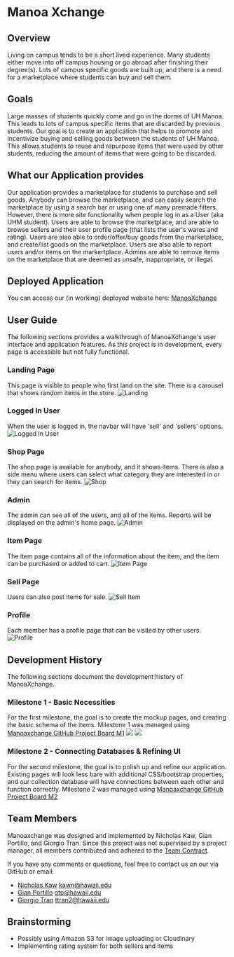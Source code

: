 # Manoa Xchange
## Overview

Living on campus tends to be a short lived experience. Many students either move into off campus housing or go abroad after finishing their degree(s). Lots of campus specific goods are built up, and there is a need for a marketplace where students can buy and sell them.

## Goals

Large masses of students quickly come and go in the dorms of UH Manoa. This leads to lots of campus specific items that are discarded by previous students. Our goal is to create an application that helps to promote and incentivize buying and selling goods between the students of UH Manoa. This allows students to reuse and repurpose items that were used by other students, reducing the amount of items that were going to be discarded. 

## What our Application provides

Our application provides a marketplace for students to purchase and sell goods. Anybody can browse the marketplace, and can easily search the marketplace by using a search bar or using one of many premade filters. However, there is more site functionality when people log in as a User (aka UHM student). Users are able to browse the marketplace, and are able to browse sellers and their user profile page (that lists the user's wares and rating). Users are also able to order/offer/buy goods from the marketplace, and create/list goods on the marketplace. Users are also able to report users and/or items on the markertplace. Admins are able to remove items on the marketplace that are deemed as unsafe, inappropriate, or illegal.

## Deployed Application

You can access our (in working) deployed website here:
[ManoaXchange](http://188.166.104.165/)

## User Guide

The following sections provides a walkthrough of ManoaXchange's user interface and application features. As this project is in development, every page is accessible but not fully functional.

### Landing Page
This page is visible to people who first land on the site. There is a carousel that shows random items in the store.
![Landing](images/landing.png)
### Logged In User
When the user is logged in, the navbar will have 'sell' and 'sellers' options.
![Logged In User](images/logged-in-user.png)
### Shop Page
The shop page is available for anybody, and it shows items. There is also a side menu where users can select what category they are interested in or they can search for items.
![Shop](images/shop.png)
### Admin
The admin can see all of the users, and all of the items. Reports will be displayed on the admin's home page.
![Admin](images/admin.png)
### Item Page
The item page contains all of the information about the item, and the item can be purchased or added to cart.
![Item Page](images/item_page.png)
### Sell Page
Users can also post items for sale.
![Sell Item](images/sell_page.png)
### Profile
Each member has a profile page that can be visited by other users.
![Profile](images/user_profile.png)

## Development History

The following sections document the development history of ManoaXchange.

### Milestone 1 - Basic Necessities
For the first milestone, the goal is to create the mockup pages, and creating the basic schema of the items.
Milestone 1 was managed using [Manoaxchange GitHub Project Board M1](https://github.com/orgs/manoaxchange/projects/1)
![](images/milestone1-11092022.png)
![](images/m1-project-page-description.png)

### Milestone 2 - Connecting Databases & Refining UI
For the second milestone, the goal is to polish up and refine our application. Existing pages will look less bare with additional CSS/bootstrap properties, and our collection database will have connections between each other and function correctly.
Milestone 2 was managed using [Manoaxchange GitHub Project Board M2](https://github.com/orgs/manoaxchange/projects/2)

## Team Members

Manoaxchange was designed and implemented by Nicholas Kaw, Gian Portillo, and Giorgio Tran. Since this project was not supervised by a project manager, all members contributed and adhered to the [Team Contract](https://docs.google.com/document/d/10dSg54SKbQ1Hqc51PzH4RVmZYIIof93CubZPhwS6ZQs/edit?usp=sharing).

If you have any comments or questions, feel free to contact us on our via GitHub or email:
- [Nicholas Kaw](https://github.com/nickkaw) <kawn@hawaii.edu>
- [Gian Portillo](https://github.com/Geeean) <gtp@hawaii.edu>
- [Giorgio Tran](https://github.com/giorgio-tran) <ttran2@hawaii.edu>

## Brainstorming
- Possibly using Amazon S3 for image uploading or Cloudinary
- Implementing rating system for both sellers and items
